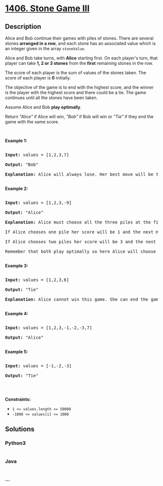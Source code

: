 # [1406. Stone Game III](https://leetcode.com/problems/stone-game-iii)



## Description

<p>Alice and Bob continue their&nbsp;games with piles of stones. There are several stones&nbsp;<strong>arranged in a row</strong>, and each stone has an associated&nbsp;value which is an integer given in the array&nbsp;<code>stoneValue</code>.</p>



<p>Alice and Bob take turns, with <strong>Alice</strong> starting first. On each player&#39;s turn, that player&nbsp;can take <strong>1, 2 or 3 stones</strong>&nbsp;from&nbsp;the <strong>first</strong> remaining stones in the row.</p>



<p>The score of each player is the sum of values of the stones taken. The score of each player is <strong>0</strong>&nbsp;initially.</p>



<p>The objective of the game is to end with the highest score, and the winner is the player with the highest score and there could be a tie. The game continues until all the stones have been taken.</p>



<p>Assume&nbsp;Alice&nbsp;and Bob&nbsp;<strong>play optimally</strong>.</p>



<p>Return <em>&quot;Alice&quot;</em> if&nbsp;Alice will win, <em>&quot;Bob&quot;</em> if Bob will win or <em>&quot;Tie&quot;</em> if they end the game with the same score.</p>



<p>&nbsp;</p>

<p><strong>Example 1:</strong></p>



<pre>

<strong>Input:</strong> values = [1,2,3,7]

<strong>Output:</strong> &quot;Bob&quot;

<strong>Explanation:</strong> Alice will always lose. Her best move will be to take three piles and the score become 6. Now the score of Bob is 7 and Bob wins.

</pre>



<p><strong>Example 2:</strong></p>



<pre>

<strong>Input:</strong> values = [1,2,3,-9]

<strong>Output:</strong> &quot;Alice&quot;

<strong>Explanation:</strong> Alice must choose all the three piles at the first move to win and leave Bob with negative score.

If Alice chooses one pile her score will be 1 and the next move Bob&#39;s score becomes 5. The next move Alice will take the pile with value = -9 and lose.

If Alice chooses two piles her score will be 3 and the next move Bob&#39;s score becomes 3. The next move Alice will take the pile with value = -9 and also lose.

Remember that both play optimally so here Alice will choose the scenario that makes her win.

</pre>



<p><strong>Example 3:</strong></p>



<pre>

<strong>Input:</strong> values = [1,2,3,6]

<strong>Output:</strong> &quot;Tie&quot;

<strong>Explanation:</strong> Alice cannot win this game. She can end the game in a draw if she decided to choose all the first three piles, otherwise she will lose.

</pre>



<p><strong>Example 4:</strong></p>



<pre>

<strong>Input:</strong> values = [1,2,3,-1,-2,-3,7]

<strong>Output:</strong> &quot;Alice&quot;

</pre>



<p><strong>Example 5:</strong></p>



<pre>

<strong>Input:</strong> values = [-1,-2,-3]

<strong>Output:</strong> &quot;Tie&quot;

</pre>



<p>&nbsp;</p>

<p><strong>Constraints:</strong></p>



<ul>
	<li><code>1 &lt;= values.length &lt;= 50000</code></li>
	<li><code>-1000&nbsp;&lt;= values[i] &lt;= 1000</code></li>
</ul>

## Solutions

<!-- tabs:start -->

### **Python3**

```python

```

### **Java**

```java

```

### **...**

```

```

<!-- tabs:end -->
